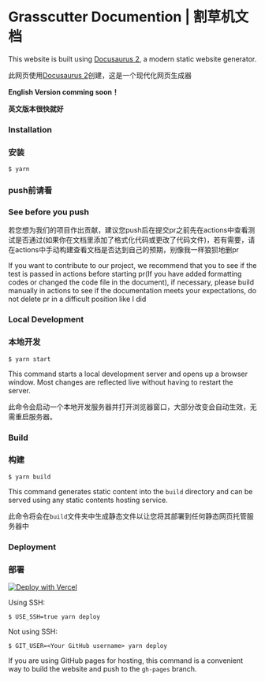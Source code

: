 # Grasscutter Documention | 割草机文档

This website is built using [Docusaurus 2](https://docusaurus.io/), a modern static website generator.

此网页使用[Docusaurus 2](https://docusaurus.io/)创建，这是一个现代化网页生成器

**English Version comming soon！**

**英文版本很快就好**


### Installation
### 安装

```
$ yarn
```

### push前请看
### See before you push
若您想为我们的项目作出贡献，建议您push后在提交pr之前先在actions中查看测试是否通过(如果你在文档里添加了格式化代码或更改了代码文件)，若有需要，请在actions中手动构建查看文档是否达到自己的预期，别像我一样狼狈地删pr

If you want to contribute to our project, we recommend that you to see if the test is passed in actions before starting pr(If you have added formatting codes or changed the code file in the document), if necessary, please build manually in actions to see if the documentation meets your expectations, do not delete pr in a difficult position like I did

### Local Development
### 本地开发

```
$ yarn start
```

This command starts a local development server and opens up a browser window. Most changes are reflected live without having to restart the server.

此命令会启动一个本地开发服务器并打开浏览器窗口，大部分改变会自动生效，无需重启服务器。

### Build
### 构建

```
$ yarn build
```

This command generates static content into the `build` directory and can be served using any static contents hosting service.

此命令将会在`build`文件夹中生成静态文件以让您将其部署到任何静态网页托管服务器中

### Deployment
### 部署

[![Deploy with Vercel](https://vercel.com/button)](https://vercel.com/new/clone?repository-url=https://github.com/GenKitCN/gcdoc&template=docusaurus-2)


Using SSH:

```
$ USE_SSH=true yarn deploy
```

Not using SSH:

```
$ GIT_USER=<Your GitHub username> yarn deploy
```

If you are using GitHub pages for hosting, this command is a convenient way to build the website and push to the `gh-pages` branch.
